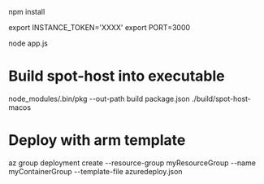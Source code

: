 
npm install

export INSTANCE_TOKEN='XXXX'
export PORT=3000

node app.js

# Build spot-host into executable
node_modules/.bin/pkg --out-path build package.json
./build/spot-host-macos


# Deploy with arm template
az group deployment create --resource-group myResourceGroup --name myContainerGroup --template-file azuredeploy.json

